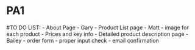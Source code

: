 # PA1
#TO DO LIST:
    - About Page - Gary
    - Product List page - Matt
        - image for each product
        - Prices and key info
    - Detailed product description page - Bailey
        - order form
            - proper input check
    - email confirmation
